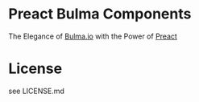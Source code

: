 # Preact Bulma Components

The Elegance of [Bulma.io][bulma] with the Power of [Preact][preact]

# License

see LICENSE.md

[bulma]: https://bulma.io/
[preact]: https://preactjs.com/
